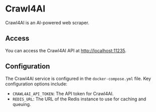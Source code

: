 # Crawl4AI

Crawl4AI is an AI-powered web scraper.

## Access

You can access the Crawl4AI API at [http://localhost:11235](http://localhost:11235).

## Configuration

The Crawl4AI service is configured in the `docker-compose.yml` file. Key configuration options include:

*   `CRAWL4AI_API_TOKEN`: The API token for Crawl4AI.
*   `REDIS_URL`: The URL of the Redis instance to use for caching and queuing.
